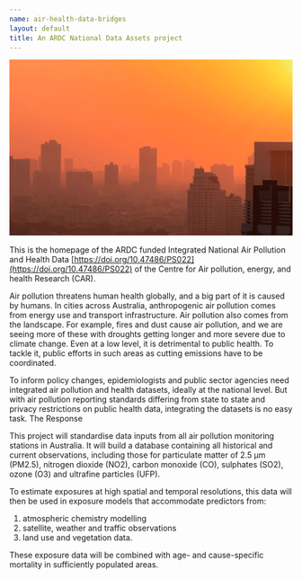 ```yaml
---
name: air-health-data-bridges
layout: default
title: An ARDC National Data Assets project
---
```



![pic](assets/800-x-500px-air-pollution-580x360.png)

This is the homepage of the ARDC funded Integrated National Air Pollution and Health Data [https://doi.org/10.47486/PS022](https://doi.org/10.47486/PS022) of the Centre for Air pollution, energy, and health Research (CAR).

Air pollution threatens human health globally, and a big part of it is caused by humans. In cities across Australia, anthropogenic air pollution comes from energy use and transport infrastructure. Air pollution also comes from the landscape. For example, fires and dust cause air pollution, and we are seeing more of these with droughts getting longer and more severe due to climate change. Even at a low level, it is detrimental to public health. To tackle it, public efforts in such areas as cutting emissions have to be coordinated.

To inform policy changes, epidemiologists and public sector agencies need integrated air pollution and health datasets, ideally at the national level. But with air pollution reporting standards differing from state to state and privacy restrictions on public health data, integrating the datasets is no easy task.
The Response

This project will standardise data inputs from all air pollution monitoring stations in Australia. It will build a database containing all historical and current observations, including those for particulate matter of 2.5 µm (PM2.5), nitrogen dioxide (NO2), carbon monoxide (CO), sulphates (SO2), ozone (O3) and ultrafine particles (UFP).

To estimate exposures at high spatial and temporal resolutions, this data will then be used in exposure models that accommodate predictors from: 

1.    atmospheric chemistry modelling 
1.    satellite, weather and traffic observations 
1.    land use and vegetation data. 

These exposure data will be combined with age- and cause-specific mortality in sufficiently populated areas.
